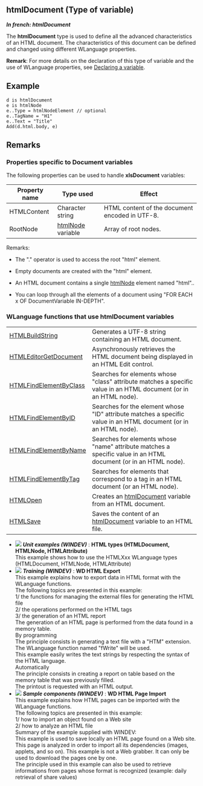 
## htmlDocument (Type of variable)

***In french: htmlDocument***
				



<a name="XUse"></a>
<a name="Use"></a>
<a name="description"></a>
The **htmlDocument** type is used to define all the advanced characteristics of an HTML document. The characteristics of this document can be defined and changed using different WLanguage properties. 

**Remark**: For more details on the declaration of this type of variable and the use of WLanguage properties, see [Declaring a variable](../Motscles/1514032.md).

<a name="Example1"></a>
<a name="sample_code"></a>

## Example


```wl
d is htmlDocument
e is htmlNode
e..Type = htmlNodeElement // optional
e..TagName = "H1"
e..Text = "Title"
Add(d.html.body, e)
```





<a name="NOTE0"></a>

## Remarks
<a name="NOTE0_1"></a>


### Properties specific to Document variables
<a name="properties_specific_document_variables_ELTPARAGRAPHE000035"></a>

The following properties can be used to handle **xlsDocument** variables:

| Property name | Type used | Effect |
| --- | --- | --- |
| HTMLContent | Character string | HTML content of the document encoded in UTF-8.  |
| RootNode | [htmlNode](../WDLang5/1000026081.md) variable | Array of root nodes. |


<a name="NOTE0_2"></a>
Remarks: 

- The "." operator is used to access the root "html" element.

- Empty documents are created with the "html" element.

- An HTML document contains a single [htmlNode](../WDLang5/1000026081.md) element named "html".. 




- You can loop through all the elements of a document using "FOR EACH x OF DocumentVariable IN-DEPTH".



<a name="NOTE0_3"></a>


### WLanguage functions that use htmlDocument variables
<a name="wlanguage_functions_that_use_htmldocument_variables_ELTPARAGRAPHE000079"></a>




|   |   |
| --- | --- |
| [HTMLBuildString](../WDLang5/1000025909.md) | Generates a UTF-8 string containing an HTML document. |
| [HTMLEditorGetDocument](../WDLang1/1000025993.md) | Asynchronously retrieves the HTML document being displayed in an HTML Edit control. |
| [HTMLFindElementByClass](../WDLang5/1000026177.md) | Searches for elements whose "class" attribute matches a specific value in an HTML document (or in an HTML node). |
| [HTMLFindElementByID](../WDLang5/1000025915.md) | Searches for the element whose "ID" attribute matches a specific value in an HTML document (or in an HTML node). |
| [HTMLFindElementByName](../WDLang5/1000025913.md) | Searches for elements whose "name" attribute matches a specific value in an HTML document (or in an HTML node). |
| [HTMLFindElementByTag](../WDLang5/1000026272.md) | Searches for elements that correspond to a tag in an HTML document (or an HTML node). |
| [HTMLOpen](../WDLang5/1000025907.md) | Creates an [htmlDocument](../WDLang5/1000025910.md) variable from an HTML document. |
| [HTMLSave](../WDLang5/1000025908.md) | Saves the content of an [htmlDocument](../WDLang5/1000025910.md) variable to an HTML file. |






- ![](https://doc.pcsoft.fr/en-US/images/image.awp?langid=3&name=HTMLtypes_HTMLDocument,HTMLNode,HTMLAttribute_.gif) ***Unit examples (WINDEV)*** : **HTML types (HTMLDocument, HTMLNode, HTMLAttribute)** <br>This example shows how to use the HTMLXxx WLanguage types (HTMLDocument, HTMLNode, HTMLAttribute)
- ![](https://doc.pcsoft.fr/en-US/images/image.awp?langid=3&name=WDHTMLExport.gif) ***Training (WINDEV)*** : **WD HTML Export** <br>This example explains how to export data in HTML format with the WLanguage functions.<br>The following topics are presented in this example:<br>1/ the functions for managing the external files for generating the HTML file<br>2/ the operations performed on the HTML tags<br>3/ the generation of an HTML report<br>The generation of an HTML page is performed from the data found in a memory table.<br>By programming<br>The principle consists in generating a text file with a "HTM" extension. The WLanguage function named "fWrite" will be used.<br>This example easily writes the text strings by respecting the syntax of the HTML language.<br>Automatically<br>The principle consists in creating a report on table based on the memory table that was previously filled.<br>The printout is requested with an HTML output.
- ![](https://doc.pcsoft.fr/en-US/images/image.awp?langid=3&name=WDHTMLPageImport.gif) ***Sample components (WINDEV)*** : **WD HTML Page Import** <br>This example explains how HTML pages can be imported with the WLanguage functions.<br>The following topics are presented in this example:<br>1/ how to import an object found on a Web site<br>2/ how to analyze an HTML file<br>Summary of the example supplied with WINDEV:	<br>This example is used to save locally an HTML page found on a Web site. <br>This page is analyzed in order to import all its dependencies (images, applets, and so on). This example is not a Web grabber. It can only be used to download the pages one by one.<br>The principle used in this example can also be used to retrieve informations from pages whose format is recognized (example: daily retrieval of share values)


